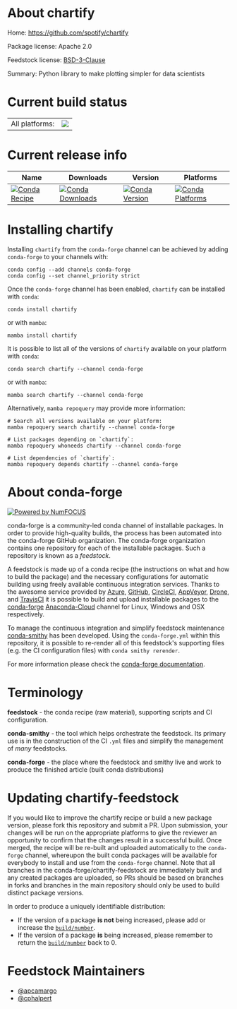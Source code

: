About chartify
==============

Home: https://github.com/spotify/chartify

Package license: Apache 2.0

Feedstock license: [BSD-3-Clause](https://github.com/conda-forge/chartify-feedstock/blob/main/LICENSE.txt)

Summary: Python library to make plotting simpler for data scientists

Current build status
====================


<table><tr><td>All platforms:</td>
    <td>
      <a href="https://dev.azure.com/conda-forge/feedstock-builds/_build/latest?definitionId=2799&branchName=main">
        <img src="https://dev.azure.com/conda-forge/feedstock-builds/_apis/build/status/chartify-feedstock?branchName=main">
      </a>
    </td>
  </tr>
</table>

Current release info
====================

| Name | Downloads | Version | Platforms |
| --- | --- | --- | --- |
| [![Conda Recipe](https://img.shields.io/badge/recipe-chartify-green.svg)](https://anaconda.org/conda-forge/chartify) | [![Conda Downloads](https://img.shields.io/conda/dn/conda-forge/chartify.svg)](https://anaconda.org/conda-forge/chartify) | [![Conda Version](https://img.shields.io/conda/vn/conda-forge/chartify.svg)](https://anaconda.org/conda-forge/chartify) | [![Conda Platforms](https://img.shields.io/conda/pn/conda-forge/chartify.svg)](https://anaconda.org/conda-forge/chartify) |

Installing chartify
===================

Installing `chartify` from the `conda-forge` channel can be achieved by adding `conda-forge` to your channels with:

```
conda config --add channels conda-forge
conda config --set channel_priority strict
```

Once the `conda-forge` channel has been enabled, `chartify` can be installed with `conda`:

```
conda install chartify
```

or with `mamba`:

```
mamba install chartify
```

It is possible to list all of the versions of `chartify` available on your platform with `conda`:

```
conda search chartify --channel conda-forge
```

or with `mamba`:

```
mamba search chartify --channel conda-forge
```

Alternatively, `mamba repoquery` may provide more information:

```
# Search all versions available on your platform:
mamba repoquery search chartify --channel conda-forge

# List packages depending on `chartify`:
mamba repoquery whoneeds chartify --channel conda-forge

# List dependencies of `chartify`:
mamba repoquery depends chartify --channel conda-forge
```


About conda-forge
=================

[![Powered by
NumFOCUS](https://img.shields.io/badge/powered%20by-NumFOCUS-orange.svg?style=flat&colorA=E1523D&colorB=007D8A)](https://numfocus.org)

conda-forge is a community-led conda channel of installable packages.
In order to provide high-quality builds, the process has been automated into the
conda-forge GitHub organization. The conda-forge organization contains one repository
for each of the installable packages. Such a repository is known as a *feedstock*.

A feedstock is made up of a conda recipe (the instructions on what and how to build
the package) and the necessary configurations for automatic building using freely
available continuous integration services. Thanks to the awesome service provided by
[Azure](https://azure.microsoft.com/en-us/services/devops/), [GitHub](https://github.com/),
[CircleCI](https://circleci.com/), [AppVeyor](https://www.appveyor.com/),
[Drone](https://cloud.drone.io/welcome), and [TravisCI](https://travis-ci.com/)
it is possible to build and upload installable packages to the
[conda-forge](https://anaconda.org/conda-forge) [Anaconda-Cloud](https://anaconda.org/)
channel for Linux, Windows and OSX respectively.

To manage the continuous integration and simplify feedstock maintenance
[conda-smithy](https://github.com/conda-forge/conda-smithy) has been developed.
Using the ``conda-forge.yml`` within this repository, it is possible to re-render all of
this feedstock's supporting files (e.g. the CI configuration files) with ``conda smithy rerender``.

For more information please check the [conda-forge documentation](https://conda-forge.org/docs/).

Terminology
===========

**feedstock** - the conda recipe (raw material), supporting scripts and CI configuration.

**conda-smithy** - the tool which helps orchestrate the feedstock.
                   Its primary use is in the construction of the CI ``.yml`` files
                   and simplify the management of *many* feedstocks.

**conda-forge** - the place where the feedstock and smithy live and work to
                  produce the finished article (built conda distributions)


Updating chartify-feedstock
===========================

If you would like to improve the chartify recipe or build a new
package version, please fork this repository and submit a PR. Upon submission,
your changes will be run on the appropriate platforms to give the reviewer an
opportunity to confirm that the changes result in a successful build. Once
merged, the recipe will be re-built and uploaded automatically to the
`conda-forge` channel, whereupon the built conda packages will be available for
everybody to install and use from the `conda-forge` channel.
Note that all branches in the conda-forge/chartify-feedstock are
immediately built and any created packages are uploaded, so PRs should be based
on branches in forks and branches in the main repository should only be used to
build distinct package versions.

In order to produce a uniquely identifiable distribution:
 * If the version of a package **is not** being increased, please add or increase
   the [``build/number``](https://docs.conda.io/projects/conda-build/en/latest/resources/define-metadata.html#build-number-and-string).
 * If the version of a package **is** being increased, please remember to return
   the [``build/number``](https://docs.conda.io/projects/conda-build/en/latest/resources/define-metadata.html#build-number-and-string)
   back to 0.

Feedstock Maintainers
=====================

* [@apcamargo](https://github.com/apcamargo/)
* [@cphalpert](https://github.com/cphalpert/)

